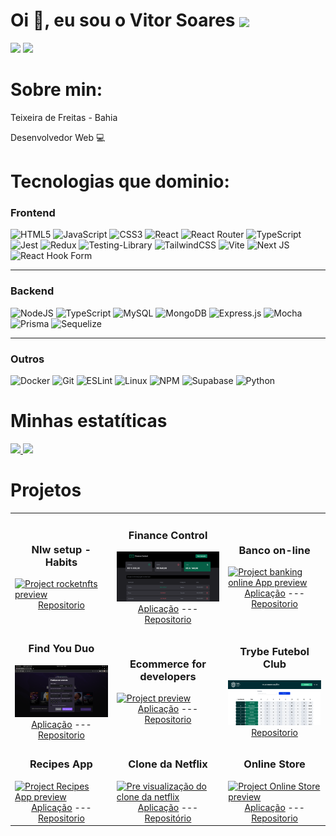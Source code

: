 # Oi 👋, eu sou o Vitor Soares <img align="center" src="https://komarev.com/ghpvc/?username=Vitosoaresp" />

<a href = "mailto:pereiravitor1218@gmail.com"><img src="https://img.shields.io/badge/Gmail-D14836?style=for-the-badge&logo=gmail&logoColor=white" target="_blank"></a>
<a href="https://www.linkedin.com/in/vitorsoaresp/" target="_blank"><img src="https://img.shields.io/badge/-LinkedIn-%230077B5?style=for-the-badge&logo=linkedin&logoColor=white" target="_blank"></a>

# Sobre min:

Teixeira de Freitas - Bahia 

Desenvolvedor Web :computer:

# Tecnologias que dominio:
### Frontend

![HTML5](https://img.shields.io/badge/html5-%23E34F26.svg?style=for-the-badge&logo=html5&logoColor=white)
![JavaScript](https://img.shields.io/badge/javascript-%23323330.svg?style=for-the-badge&logo=javascript&logoColor=%23F7DF1E)
![CSS3](https://img.shields.io/badge/css3-%231572B6.svg?style=for-the-badge&logo=css3&logoColor=white)
![React](https://img.shields.io/badge/react-%2320232a.svg?style=for-the-badge&logo=react&logoColor=%2361DAFB)
![React Router](https://img.shields.io/badge/React_Router-CA4245?style=for-the-badge&logo=react-router&logoColor=white)
![TypeScript](https://img.shields.io/badge/typescript-%23007ACC.svg?style=for-the-badge&logo=typescript&logoColor=white)
![Jest](https://img.shields.io/badge/-jest-%23C21325?style=for-the-badge&logo=jest&logoColor=white)
![Redux](https://img.shields.io/badge/redux-%23593d88.svg?style=for-the-badge&logo=redux&logoColor=white)
![Testing-Library](https://img.shields.io/badge/-TestingLibrary-%23E33332?style=for-the-badge&logo=testing-library&logoColor=white)
![TailwindCSS](https://img.shields.io/badge/tailwindcss-%2338B2AC.svg?style=for-the-badge&logo=tailwind-css&logoColor=white)
![Vite](https://img.shields.io/badge/vite-%23646CFF.svg?style=for-the-badge&logo=vite&logoColor=white)
![Next JS](https://img.shields.io/badge/Next-black?style=for-the-badge&logo=next.js&logoColor=white)
![React Hook Form](https://img.shields.io/badge/React%20Hook%20Form-%23EC5990.svg?style=for-the-badge&logo=reacthookform&logoColor=white)

<hr />

### Backend

![NodeJS](https://img.shields.io/badge/node.js-6DA55F?style=for-the-badge&logo=node.js&logoColor=white)
![TypeScript](https://img.shields.io/badge/typescript-%23007ACC.svg?style=for-the-badge&logo=typescript&logoColor=white)
![MySQL](https://img.shields.io/badge/mysql-%2300f.svg?style=for-the-badge&logo=mysql&logoColor=white)
![MongoDB](https://img.shields.io/badge/MongoDB-%234ea94b.svg?style=for-the-badge&logo=mongodb&logoColor=white)
![Express.js](https://img.shields.io/badge/express.js-%23404d59.svg?style=for-the-badge&logo=express&logoColor=%2361DAFB)
![Mocha](https://img.shields.io/badge/-mocha-%238D6748?style=for-the-badge&logo=mocha&logoColor=white)
![Prisma](https://img.shields.io/badge/Prisma-3982CE?style=for-the-badge&logo=Prisma&logoColor=white)
![Sequelize](https://img.shields.io/badge/Sequelize-52B0E7?style=for-the-badge&logo=Sequelize&logoColor=white)


<hr />

### Outros

![Docker](https://img.shields.io/badge/docker-%230db7ed.svg?style=for-the-badge&logo=docker&logoColor=white)
![Git](https://img.shields.io/badge/git-%23F05033.svg?style=for-the-badge&logo=git&logoColor=white)
![ESLint](https://img.shields.io/badge/ESLint-4B3263?style=for-the-badge&logo=eslint&logoColor=white)
![Linux](https://img.shields.io/badge/Linux-FCC624?style=for-the-badge&logo=linux&logoColor=black)
![NPM](https://img.shields.io/badge/NPM-%23000000.svg?style=for-the-badge&logo=npm&logoColor=white)
![Supabase](https://img.shields.io/badge/Supabase-3ECF8E?style=for-the-badge&logo=supabase&logoColor=white)
![Python](https://img.shields.io/badge/python-3670A0?style=for-the-badge&logo=python&logoColor=ffdd54)

# Minhas estatíticas 
<div>
    <a href="https://github.com/Vitosoaresp">
        <img height="180em" src="https://github-readme-stats.vercel.app/api/top-langs/?username=Vitosoaresp&layout=compact&langs_count=7&theme=tokyonight"/>
        <img height="180em" src="https://github-readme-stats.vercel.app/api?username=Vitosoaresp&show_icons=true&theme=tokyonight&include_all_commits=true&count_private=true"/>
    </a>
</div>
    
# Projetos 
 <table>
 <tr>
    <td align="top">
        <h3 align="center">Nlw setup - Habits</h3>
        <a href="https://github.com/Vitosoaresp/nlw-habits">
            <img
                width=400px
                src="https://user-images.githubusercontent.com/23152592/213939660-7b7c7aef-8e2b-4ebc-9103-9e5eb2d7e07b.png"
                alt="Project rocketnfts preview"
            />
        </a>
        <div align="center">
          <a href="https://github.com/Vitosoaresp/nlw-habits/">Repositorio</a>
        </div>
    </td>
    <td align="top">
      <h3 align="center">Finance Control</h3>
      <a href="https://github.com/Vitosoaresp/finance-control">
        <img
            width=400px
            src="https://github.com/Vitosoaresp/finance-control/raw/main/finance-control-preview.png"
            alt="Project finance-control preview"
        />
      </a>
        <div align="center">
          <a href="http://finance-control-vsp.vercel.app/">Aplicação</a>
            <span>---</span>
          <a href="https://github.com/Vitosoaresp/finance-control/">Repositorio</a>
        </div>
    </td>
    <td align="top">
      <h3 align="center">Banco on-line</h3>
      <a href="https://github.com/Vitosoaresp/banking-online"><img width=400px src="https://user-images.githubusercontent.com/23152592/203162169-d92771d8-1029-4b34-bb83-8c075b35b385.png" alt="Project banking online App preview" /></a>
        <div align="center">
          <a href="http://banking-online.vercel.app/">Aplicação</a>
            <span>---</span>
          <a href="https://github.com/Vitosoaresp/banking-online/">Repositorio</a>
        </div>
    </td>
 </tr>
 <tr>
    <td align="top">
      <h3 align="center">Find You Duo</h3>
      <a href="https://github.com/Vitosoaresp/find-you-duo"><img width=400px src="https://github.com/Vitosoaresp/nlw-eSports/raw/main/web/public/nlw-2.png" alt="" /></a>
        <div align="center">
           <a href="https://find-you-duo-vitosoaresp.vercel.app/">Aplicação</a>
           <span>---</span>
           <a href="https://github.com/Vitosoaresp/find-you-duo">Repositorio</a>
        </div>
    </td>
    <td align="top">
      <h3 align="center">Ecommerce for developers</h3>
      <a href="https://github.com/Vitosoaresp/ecommerce-developers"><img width=400px src="https://user-images.githubusercontent.com/23152592/204630736-abc4b6f1-4fdc-4e96-8a13-aface499800d.png" alt="Project preview" /></a>
        <div align="center">
          <a href="https://ecommerce-developers.vercel.app/">Aplicação</a>
            <span>---</span>
          <a href="https://github.com/Vitosoaresp/ecommerce-developers">Repositorio</a>
        </div>
    </td>
     <td align="top">
      <h3 align="center">Trybe Futebol Club</h3>
      <a href="https://github.com/Vitosoaresp/trybe-futebol-club">
        <img
            width=400px
            src="https://github.com/Vitosoaresp/trybe-futebol-club/raw/main/assets/tabela.png"
            alt="Project TFC preview"
        />
      </a>
        <div align="center">
          <a href="https://github.com/Vitosoaresp/trybe-futebol-club">Repositorio</a>
        </div>
    </td>
 </tr>
 <tr>
    <td align="top">
      <h3 align="center">Recipes App</h3>
      <a href="https://recipes-app-five-rosy.vercel.app/"><img width=400px src="https://user-images.githubusercontent.com/23152592/177244849-6dd47e48-1ca0-4c2f-98dd-630744a76ab5.PNG" alt="Project Recipes App preview" /></a>
        <div align="center">
          <a href="https://recipes-app-five-rosy.vercel.app/">Aplicação</a>
            <span>---</span>
          <a href="https://github.com/Vitosoaresp/recipes-app">Repositorio</a>
        </div>
    </td>
     <td align="top">
        <h3 align="center">Clone da Netflix</h3>
          <a href="https://github.com/Vitosoaresp/clone_netflix">
            <img
                width=400px
                src="https://user-images.githubusercontent.com/23152592/180915771-d67ee878-4f87-41cd-9566-d22549c7d140.png"
                alt="Pre visualização do clone da netflix"
            />
          </a>
        <div align="center">
          <a href="https://clone-netflix-gilt.vercel.app/">Aplicação</a>
            <span>---</span>
          <a href="https://github.com/Vitosoaresp/clone_netflix">Repositório</a>
        </div>
    </td>
    <td align="top">
      <h3 align="center">Online Store</h3>
      <a href="https://vitosoaresp.github.io/online-store/"><img width=400px src="https://user-images.githubusercontent.com/23152592/174706270-357e0ab5-8fde-43a8-8b0d-1da51ff17293.png" alt="Project Online Store preview" /></a>
        <div align="center">
          <a href="https://vitosoaresp.github.io/online-store/">Aplicação</a>
            <span>---</span>
          <a href="https://github.com/Vitosoaresp/online-store">Repositorio</a>
        </div>
    </td>
 </tr>
